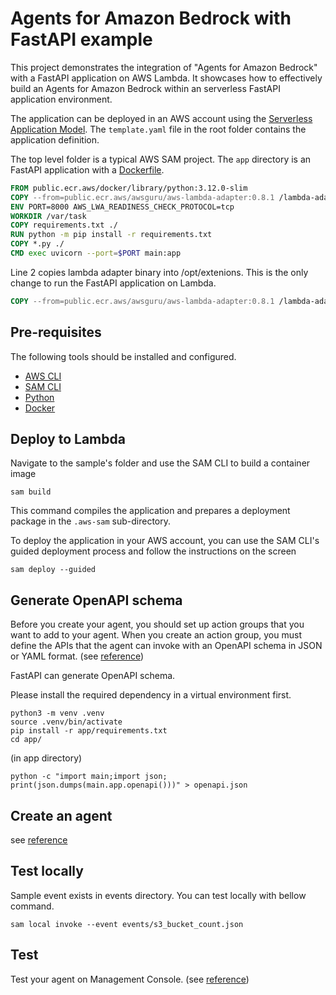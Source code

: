 # Agents for Amazon Bedrock with FastAPI example

This project demonstrates the integration of "Agents for Amazon Bedrock" with a FastAPI application on AWS Lambda. It showcases how to effectively build an Agents for Amazon Bedrock within an serverless FastAPI application environment.

The application can be deployed in an AWS account using the [Serverless Application Model](https://github.com/awslabs/serverless-application-model). The `template.yaml` file in the root folder contains the application definition.

The top level folder is a typical AWS SAM project. The `app` directory is an FastAPI application with a [Dockerfile](app/Dockerfile).

```dockerfile
FROM public.ecr.aws/docker/library/python:3.12.0-slim
COPY --from=public.ecr.aws/awsguru/aws-lambda-adapter:0.8.1 /lambda-adapter /opt/extensions/lambda-adapter
ENV PORT=8000 AWS_LWA_READINESS_CHECK_PROTOCOL=tcp 
WORKDIR /var/task
COPY requirements.txt ./
RUN python -m pip install -r requirements.txt
COPY *.py ./
CMD exec uvicorn --port=$PORT main:app
```

Line 2 copies lambda adapter binary into /opt/extenions. This is the only change to run the FastAPI application on Lambda.

```dockerfile
COPY --from=public.ecr.aws/awsguru/aws-lambda-adapter:0.8.1 /lambda-adapter /opt/extensions/lambda-adapter
```

## Pre-requisites

The following tools should be installed and configured.

* [AWS CLI](https://aws.amazon.com/cli/)
* [SAM CLI](https://github.com/awslabs/aws-sam-cli)
* [Python](https://www.python.org/)
* [Docker](https://www.docker.com/products/docker-desktop)

## Deploy to Lambda

Navigate to the sample's folder and use the SAM CLI to build a container image

```shell
sam build
```

This command compiles the application and prepares a deployment package in the `.aws-sam` sub-directory.

To deploy the application in your AWS account, you can use the SAM CLI's guided deployment process and follow the instructions on the screen

```shell
sam deploy --guided
```

## Generate OpenAPI schema

Before you create your agent, you should set up action groups that you want to add to your agent. When you create an action group, you must define the APIs that the agent can invoke with an OpenAPI schema in JSON or YAML format. (see [reference](https://docs.aws.amazon.com/bedrock/latest/userguide/agents-api-schema.html))

FastAPI can generate OpenAPI schema.

Please install the required dependency in a virtual environment first.

```shell
python3 -m venv .venv
source .venv/bin/activate
pip install -r app/requirements.txt
cd app/
```

(in app directory)

```shell
python -c "import main;import json; print(json.dumps(main.app.openapi()))" > openapi.json
```

## Create an agent

see [reference](https://docs.aws.amazon.com/bedrock/latest/userguide/agents-create.html)

## Test locally

Sample event exists in events directory. You can test locally with bellow command.

```shell
sam local invoke --event events/s3_bucket_count.json
```

## Test

Test your agent on Management Console. (see [reference](https://docs.aws.amazon.com/bedrock/latest/userguide/agents-test.html))
